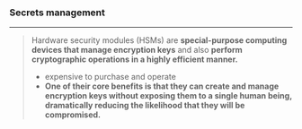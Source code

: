 ### Secrets management
---
>Hardware security modules (HSMs) are **special-purpose computing devices that manage encryption keys** and also **perform cryptographic operations in a highly efficient manner.**
>
>- expensive to purchase and operate 
>- **One of their core benefits is that they can create and manage encryption keys without exposing them to a single human being,** **dramatically reducing the likelihood that they will be compromised.**



